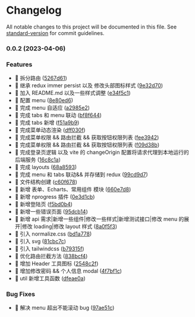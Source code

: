# Changelog

All notable changes to this project will be documented in this file. See [standard-version](https://github.com/conventional-changelog/standard-version) for commit guidelines.

### 0.0.2 (2023-04-06)

### Features

- 🚀 拆分路由 ([5267d61](https://github.com/coderGauche/Gauche-admin/commit/5267d61937eb248b5703a652f0ffe86553bd376c))
- 🚀 继承 redux immer persist 以及 修改头部图标样式 ([9e32d70](https://github.com/coderGauche/Gauche-admin/commit/9e32d70f9091ad05d5b198b9819f6bf033523da1))
- 🚀 加入 README.md 以及一些样式调整 ([e34f5c1](https://github.com/coderGauche/Gauche-admin/commit/e34f5c14cff3e4599655d2eecd61b4d4c05f0077))
- 🚀 配置 menu ([8e80ed6](https://github.com/coderGauche/Gauche-admin/commit/8e80ed692943f26e640cffa769d712c656ffb401))
- 🚀 完成 menu 自适应 ([a2985e2](https://github.com/coderGauche/Gauche-admin/commit/a2985e270246320edfafe4a4769b0f50c17613ac))
- 🚀 完成 tabs 和 menu 联动 ([bf8f644](https://github.com/coderGauche/Gauche-admin/commit/bf8f64466341837f740ba97762f03595e06c8399))
- 🚀 完成 tabs 新增 ([f51a9b9](https://github.com/coderGauche/Gauche-admin/commit/f51a9b9463831039fd5c96b59c8554c18a2a3753))
- 🚀 完成菜单动态渲染 ([dff030f](https://github.com/coderGauche/Gauche-admin/commit/dff030f5303fa629a4a41c71d0b1aed88c481508))
- 🚀 完成菜单权限 && 路由拦截 && 获取按钮权限列表 ([fee3942](https://github.com/coderGauche/Gauche-admin/commit/fee39425b02a6b9532a225155f64390806446c1b))
- 🚀 完成菜单权限 && 路由拦截 && 获取按钮权限列表 ([f09d38b](https://github.com/coderGauche/Gauche-admin/commit/f09d38b0f7f568624db0c9646bfecf9ea0d6960c))
- 🚀 完成登录页逻辑 以及 vite 的 changeOrigin 配置将请求代理到本地运行的后端服务 ([16c8c1a](https://github.com/coderGauche/Gauche-admin/commit/16c8c1a8eacf96ffb44c6d26cf101947bdd5d62d))
- 🚀 完成 layouts ([68a8593](https://github.com/coderGauche/Gauche-admin/commit/68a8593b0a8e00512934ff3f9732253115e5560a))
- 🚀 完成 menu 和 tabs 联动&& 并存储到 redux ([99cd9d7](https://github.com/coderGauche/Gauche-admin/commit/99cd9d73465acf7f3d7179b9ebfde97173b6672c))
- 🚀 文件结构创建 ([c60f678](https://github.com/coderGauche/Gauche-admin/commit/c60f678e25188c7f1b12455a3ba0f78bcd7fa8b9))
- 🚀 新增 表单、Echarts、常用组件 模块 ([660e7d8](https://github.com/coderGauche/Gauche-admin/commit/660e7d800bca41428be3650146554f4a09e861ab))
- 🚀 新增 nprogress 插件 ([0e3d1cb](https://github.com/coderGauche/Gauche-admin/commit/0e3d1cbabb7e563b43452d953e44cff7cb0949b8))
- 🚀 新增登陆页 ([f5bd0b4](https://github.com/coderGauche/Gauche-admin/commit/f5bd0b451fa662bf50db5057bd510c0157d021d4))
- 🚀 新增一些错误页面 ([95dcb14](https://github.com/coderGauche/Gauche-admin/commit/95dcb14a8c4db92df0eb1e527fa12c86003e228e))
- 🚀 新增 api 需求|新增一些组件|修改一些样式|新增测试接口|修改 menu 的展开|修改 loading|修改 layout 样式 ([8a0f5f3](https://github.com/coderGauche/Gauche-admin/commit/8a0f5f39202941554bd86eb173681a218cda90df))
- 🚀 引入 normalize.css ([bd1a778](https://github.com/coderGauche/Gauche-admin/commit/bd1a778cc264587df871eaadd16ce1c5d848b45e))
- 🚀 引入 svg ([81cbc7c](https://github.com/coderGauche/Gauche-admin/commit/81cbc7cc0b82e15b7a44dbd7559d3801d613cea8))
- 🚀 引入 tailwindcss ([b79315f](https://github.com/coderGauche/Gauche-admin/commit/b79315fb5a5ad95a84cd30ecc2aa722497223c19))
- 🚀 优化路由拦截方法 ([838bcf4](https://github.com/coderGauche/Gauche-admin/commit/838bcf4b7f2f274ca5b47fe4ba9c9d998a04efbe))
- 🚀 增加 Header 工具图标 ([2548c2f](https://github.com/coderGauche/Gauche-admin/commit/2548c2f6787829da8353db9a180e806ecf085870))
- 🚀 增加修改密码 && 个人信息 modal ([4f7bf1c](https://github.com/coderGauche/Gauche-admin/commit/4f7bf1cb9c09461149ceaff615ea1cd83c7507cc))
- 🚀 util 新增工具函数 ([dfeae0a](https://github.com/coderGauche/Gauche-admin/commit/dfeae0af33dc36b671d6f12b977e2f14a2e1174e))

### Bug Fixes

- 🧩 解决 menu 超出不能滚动 bug ([97ae51c](https://github.com/coderGauche/Gauche-admin/commit/97ae51cbe9faa88103b472f242d1e85ed7c6911a))
